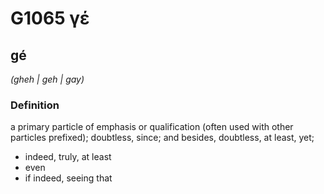 # G1065 γέ

## gé

_(gheh | geh | gay)_

### Definition

a primary particle of emphasis or qualification (often used with other particles prefixed); doubtless, since; and besides, doubtless, at least, yet; 

- indeed, truly, at least
- even
- if indeed, seeing that

